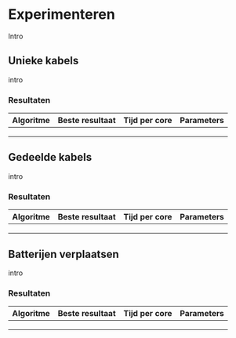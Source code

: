 # Experimenteren

Intro

## Unieke kabels

intro

### Resultaten

| **Algoritme** | **Beste resultaat** | **Tijd per core** | **Parameters** |
|---------------|---------------------|-------------------|----------------|
|               |                     |                   |                |
|               |                     |                   |                |
|               |                     |                   |                |

## Gedeelde kabels

intro

### Resultaten

| **Algoritme** | **Beste resultaat** | **Tijd per core** | **Parameters** |
|---------------|---------------------|-------------------|----------------|
|               |                     |                   |                |
|               |                     |                   |                |
|               |                     |                   |                |

## Batterijen verplaatsen

intro

### Resultaten

| **Algoritme** | **Beste resultaat** | **Tijd per core** | **Parameters** |
|---------------|---------------------|-------------------|----------------|
|               |                     |                   |                |
|               |                     |                   |                |
|               |                     |                   |                |